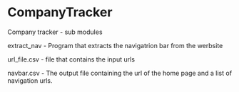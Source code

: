 # CompanyTracker
 Company tracker - sub modules 
 
 extract_nav - Program that extracts the navigatrion bar from the werbsite
 
 url_file.csv - file that contains the input urls
 
 navbar.csv - The output file containing the url of the home page and a list of navigation urls.

